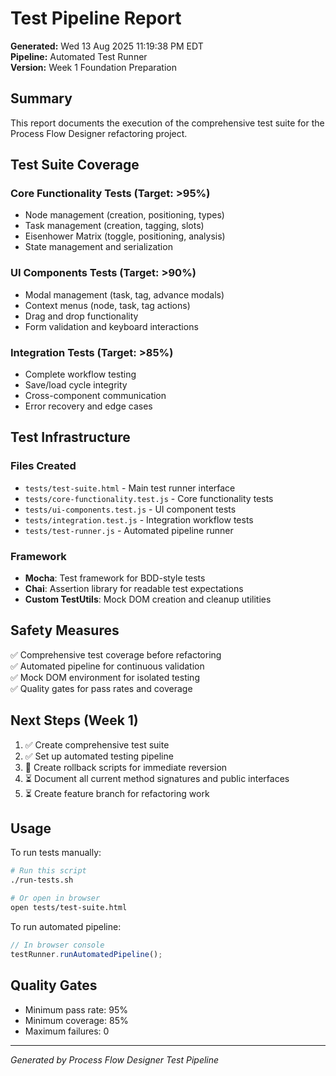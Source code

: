 # Test Pipeline Report

**Generated:** Wed 13 Aug 2025 11:19:38 PM EDT  
**Pipeline:** Automated Test Runner  
**Version:** Week 1 Foundation Preparation  

## Summary

This report documents the execution of the comprehensive test suite for the Process Flow Designer refactoring project.

## Test Suite Coverage

### Core Functionality Tests (Target: >95%)
- Node management (creation, positioning, types)
- Task management (creation, tagging, slots)
- Eisenhower Matrix (toggle, positioning, analysis)
- State management and serialization

### UI Components Tests (Target: >90%)
- Modal management (task, tag, advance modals)
- Context menus (node, task, tag actions)
- Drag and drop functionality
- Form validation and keyboard interactions

### Integration Tests (Target: >85%)
- Complete workflow testing
- Save/load cycle integrity
- Cross-component communication
- Error recovery and edge cases

## Test Infrastructure

### Files Created
- `tests/test-suite.html` - Main test runner interface
- `tests/core-functionality.test.js` - Core functionality tests
- `tests/ui-components.test.js` - UI component tests
- `tests/integration.test.js` - Integration workflow tests
- `tests/test-runner.js` - Automated pipeline runner

### Framework
- **Mocha**: Test framework for BDD-style tests
- **Chai**: Assertion library for readable test expectations
- **Custom TestUtils**: Mock DOM creation and cleanup utilities

## Safety Measures

✅ Comprehensive test coverage before refactoring  
✅ Automated pipeline for continuous validation  
✅ Mock DOM environment for isolated testing  
✅ Quality gates for pass rates and coverage  

## Next Steps (Week 1)

1. ✅ Create comprehensive test suite
2. ✅ Set up automated testing pipeline
3. 🔄 Create rollback scripts for immediate reversion
4. ⏳ Document all current method signatures and public interfaces
5. ⏳ Create feature branch for refactoring work

## Usage

To run tests manually:
```bash
# Run this script
./run-tests.sh

# Or open in browser
open tests/test-suite.html
```

To run automated pipeline:
```javascript
// In browser console
testRunner.runAutomatedPipeline();
```

## Quality Gates

- Minimum pass rate: 95%
- Minimum coverage: 85%
- Maximum failures: 0

---
*Generated by Process Flow Designer Test Pipeline*
